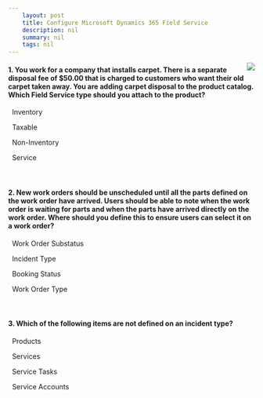```yaml
---
    layout: post
    title: Configure Microsoft Dynamics 365 Field Service  
    description: nil
    summary: nil
    tags: nil
---
```



 <a target="_blank" href="https://docs.microsoft.com/en-us/learn/modules/implement-configure-microsoft-dynamics-365-for-field-service/7-knowledge-check/"><i class="fas fa-external-link-alt"></i> </a>
 <img align="right" src="https://docs.microsoft.com/en-us/learn/achievements/configure-microsoft-dynamics-365-field.svg">
####  1. You work for a company that installs carpet.  There is a separate disposal fee of $50.00 that is charged to customers who want their old carpet taken away.  You are adding carpet disposal to the product catalog.  Which Field Service type should you attach to the product?


<i class='far fa-square'></i> &nbsp;&nbsp;Inventory

<i class='far fa-square'></i> &nbsp;&nbsp;Taxable

<i class='far fa-square'></i> &nbsp;&nbsp;Non-Inventory

<i class='fas fa-check-square' style='color: Dodgerblue;'></i> &nbsp;&nbsp;Service
<br />
<br />
<br />

####  2. New work orders should be unscheduled until all the parts defined on the work order have arrived. Users should be able to note when the work order is waiting for parts and when the parts have arrived directly on the work order.  Where should you define this to ensure users can select it on a work order?


<i class='fas fa-check-square' style='color: Dodgerblue;'></i> &nbsp;&nbsp;Work Order Substatus

<i class='far fa-square'></i> &nbsp;&nbsp;Incident Type

<i class='far fa-square'></i> &nbsp;&nbsp;Booking Status

<i class='far fa-square'></i> &nbsp;&nbsp;Work Order Type
<br />
<br />
<br />

####  3. Which of the following items are not defined on an incident type?


<i class='far fa-square'></i> &nbsp;&nbsp;Products

<i class='far fa-square'></i> &nbsp;&nbsp;Services

<i class='far fa-square'></i> &nbsp;&nbsp;Service Tasks

<i class='fas fa-check-square' style='color: Dodgerblue;'></i> &nbsp;&nbsp;Service Accounts
<br />
<br />
<br />
